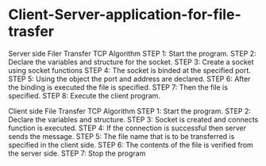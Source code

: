 # Client-Server-application-for-file-trasfer

Server side Filer Transfer TCP Algorithm
STEP 1: Start the program.
STEP 2: Declare the variables and structure for the socket. 
STEP 3: Create a socket using socket functions
STEP 4: The socket is binded at the specified port.
STEP 5: Using the object the port and address are declared. 
STEP 6: After the binding is executed the file is specified. 
STEP 7: Then the file is specified.
STEP 8: Execute the client program.

Client side File Transfer TCP Algorithm
STEP 1: Start the program.
STEP 2: Declare the variables and structure.
STEP 3: Socket is created and connects function is executed.
STEP 4: If the connection is successful then server sends the message. 
STEP 5: The file name that is to be transferred is specified in the client side. 
STEP 6: The contents of the file is verified from the server side.
STEP 7: Stop the program
